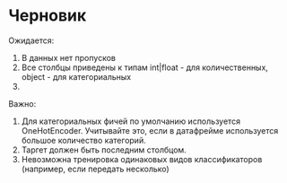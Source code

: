 # Черновик

Ожидается:
1. В данных нет пропусков
2. Все столбцы приведены к типам int|float - для количественных, object - для категориальных 
3. 

Важно:
1. Для категориальных фичей по умолчанию используется OneHotEncoder. Учитывайте это, если в датафрейме используется большое количество категорий.
2. Таргет должен быть последним столбцом.
3. Невозможна тренировка одинаковых видов классификаторов (например, если передать несколько)